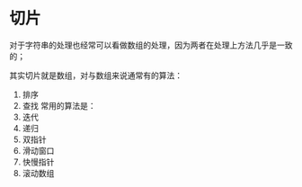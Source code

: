 # 切片
对于字符串的处理也经常可以看做数组的处理，因为两者在处理上方法几乎是一致的；

其实切片就是数组，对与数组来说通常有的算法：
1. 排序
2. 查找
常用的算法是：
1. 迭代
2. 递归
3. 双指针
5. 滑动窗口
6. 快慢指针
7. 滚动数组

